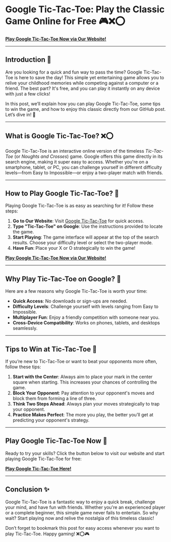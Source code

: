 # Google Tic-Tac-Toe: Play the Classic Game Online for Free 🎮❌⭕️

[**Play Google Tic-Tac-Toe Now via Our Website!**](https://scriptrst.com/google-tic-tac-toe/)  

---

## Introduction 🌟  
Are you looking for a quick and fun way to pass the time? Google Tic-Tac-Toe is here to save the day! This simple yet entertaining game allows you to relive your childhood memories while competing against a computer or a friend. The best part? It's free, and you can play it instantly on any device with just a few clicks! 

In this post, we’ll explain how you can play Google Tic-Tac-Toe, some tips to win the game, and how to enjoy this classic directly from our GitHub post. Let’s dive in! 🎉

---

## What is Google Tic-Tac-Toe? ❌⭕️  
Google Tic-Tac-Toe is an interactive online version of the timeless *Tic-Tac-Toe* (or *Noughts and Crosses*) game. Google offers this game directly in its search engine, making it super easy to access. Whether you're on a smartphone, tablet, or PC, you can challenge yourself in different difficulty levels—from Easy to Impossible—or enjoy a two-player match with friends.

---

## How to Play Google Tic-Tac-Toe? 🤔  

Playing Google Tic-Tac-Toe is as easy as searching for it! Follow these steps:  

1. **Go to Our Website**: Visit [Google Tic-Tac-Toe](https://scriptrst.com/google-tic-tac-toe/) for quick access.  
2. **Type "Tic-Tac-Toe" on Google**: Use the instructions provided to locate the game.  
3. **Start Playing**: The game interface will appear at the top of the search results. Choose your difficulty level or select the two-player mode.  
4. **Have Fun**: Place your X or O strategically to win the game!  

[**Play Google Tic-Tac-Toe Now via Our Website!**](https://scriptrst.com/google-tic-tac-toe/)  

---

## Why Play Tic-Tac-Toe on Google? 🚀  

Here are a few reasons why Google Tic-Tac-Toe is worth your time:  

- **Quick Access**: No downloads or sign-ups are needed.  
- **Difficulty Levels**: Challenge yourself with levels ranging from Easy to Impossible.  
- **Multiplayer Fun**: Enjoy a friendly competition with someone near you.  
- **Cross-Device Compatibility**: Works on phones, tablets, and desktops seamlessly.  

---

## Tips to Win at Tic-Tac-Toe 🧠  

If you’re new to Tic-Tac-Toe or want to beat your opponents more often, follow these tips:  

1. **Start with the Center**: Always aim to place your mark in the center square when starting. This increases your chances of controlling the game.  
2. **Block Your Opponent**: Pay attention to your opponent's moves and block them from forming a line of three.  
3. **Think Two Steps Ahead**: Always plan your moves strategically to trap your opponent.  
4. **Practice Makes Perfect**: The more you play, the better you’ll get at predicting your opponent's strategy.  

---

## Play Google Tic-Tac-Toe Now 🎉  

Ready to try your skills? Click the button below to visit our website and start playing Google Tic-Tac-Toe for free:  

[**Play Google Tic-Tac-Toe Here!**](https://scriptrst.com/google-tic-tac-toe/)  

---

## Conclusion ✨  

Google Tic-Tac-Toe is a fantastic way to enjoy a quick break, challenge your mind, and have fun with friends. Whether you're an experienced player or a complete beginner, this simple game never fails to entertain. So why wait? Start playing now and relive the nostalgia of this timeless classic!  

Don’t forget to bookmark this post for easy access whenever you want to play Tic-Tac-Toe. Happy gaming! ❌⭕️🎮  
